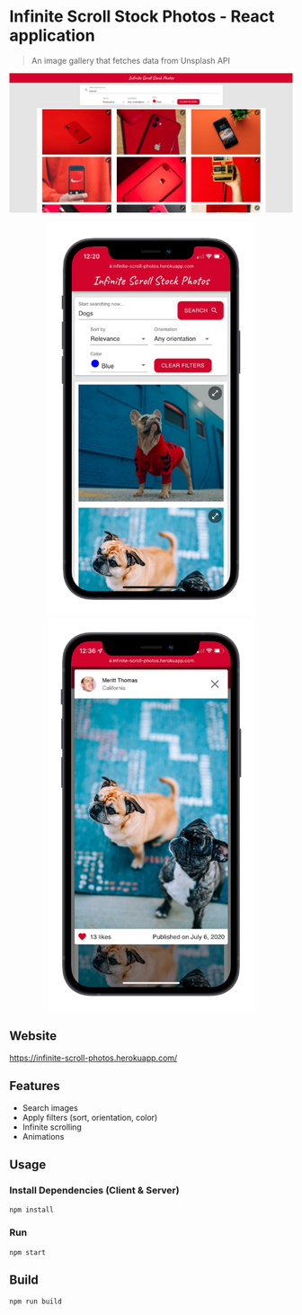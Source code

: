 ﻿# Infinite Scroll Stock Photos - React application

> An image gallery that fetches data from Unsplash API

<img src="public/ogImage.png">
<p align="center">
<img src="public/mockup.png" height="700">
  <img src="public/mockup2.png" height="700">
</p>

## Website

https://infinite-scroll-photos.herokuapp.com/

## Features

- Search images
- Apply filters (sort, orientation, color)
- Infinite scrolling
- Animations

## Usage

### Install Dependencies (Client & Server)

```
npm install
```

### Run

```
npm start
```

## Build

```
npm run build
```
